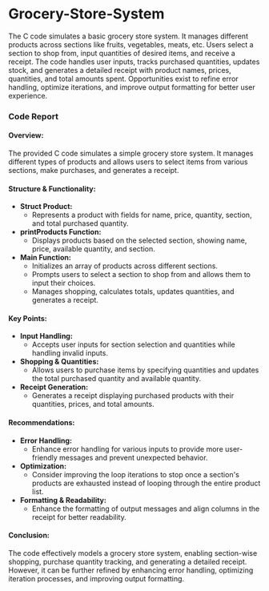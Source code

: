 # Grocery-Store-System
The C code simulates a basic grocery store system. It manages different products across sections like fruits, vegetables, meats, etc. Users select a section to shop from, input quantities of desired items, and receive a receipt. The code handles user inputs, tracks purchased quantities, updates stock, and generates a detailed receipt with product names, prices, quantities, and total amounts spent. Opportunities exist to refine error handling, optimize iterations, and improve output formatting for better user experience.

### Code Report

#### Overview:
The provided C code simulates a simple grocery store system. It manages different types of products and allows users to select items from various sections, make purchases, and generates a receipt.

#### Structure & Functionality:
- **Struct Product:**
  - Represents a product with fields for name, price, quantity, section, and total purchased quantity.
- **printProducts Function:**
  - Displays products based on the selected section, showing name, price, available quantity, and section.
- **Main Function:**
  - Initializes an array of products across different sections.
  - Prompts users to select a section to shop from and allows them to input their choices.
  - Manages shopping, calculates totals, updates quantities, and generates a receipt.

#### Key Points:
- **Input Handling:**
  - Accepts user inputs for section selection and quantities while handling invalid inputs.
- **Shopping & Quantities:**
  - Allows users to purchase items by specifying quantities and updates the total purchased quantity and available quantity.
- **Receipt Generation:**
  - Generates a receipt displaying purchased products with their quantities, prices, and total amounts.

#### Recommendations:
- **Error Handling:**
  - Enhance error handling for various inputs to provide more user-friendly messages and prevent unexpected behavior.
- **Optimization:**
  - Consider improving the loop iterations to stop once a section's products are exhausted instead of looping through the entire product list.
- **Formatting & Readability:**
  - Enhance the formatting of output messages and align columns in the receipt for better readability.

#### Conclusion:
The code effectively models a grocery store system, enabling section-wise shopping, purchase quantity tracking, and generating a detailed receipt. However, it can be further refined by enhancing error handling, optimizing iteration processes, and improving output formatting.
